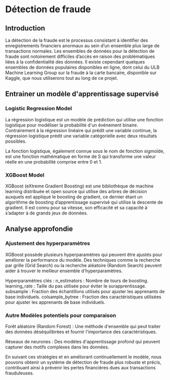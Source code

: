 # Détection de fraude
## Introduction
La détection de la fraude est le processus consistant à identifier des enregistrements financiers anormaux au sein d’un ensemble plus large de transactions normales.
Les ensembles de données pour la détection de fraude sont notoirement difficiles d’accès en raison des problématiques liées à la confidentialité des données. Il existe cependant quelques ensembles de données populaires disponibles en ligne, dont celui du ULB Machine Learning Group sur la fraude à la carte bancaire, disponible sur Kaggle, que nous utiliserons tout au long de ce projet.
## Entrainer un modèle d'apprentissage supervisé
### Logistic Regression Model
La régression logistique est un modèle de prédiction qui utilise une fonction logistique pour modéliser la probabilité d'un événement binaire. Contrairement à la régression linéaire qui prédit une variable continue, la régression logistique prédit une variable catégorielle avec deux résultats possibles.

La fonction logistique, également connue sous le nom de fonction sigmoïde, est une fonction mathématique en forme de S qui transforme une valeur réelle en une probabilité comprise entre 0 et 1.
### XGBoost Model
XGBoost (eXtreme Gradient Boosting) est une bibliothèque de machine learning distribuée et open source qui utilise des arbres de décision auxquels est appliqué le boosting de gradient, ce dernier étant un algorithme de boosting d’apprentissage supervisé qui utilise la descente de gradient. Il est connu pour sa vitesse, son efficacité et sa capacité à s’adapter à de grands jeux de données.
## Analyse approfondie
### Ajustement des hyperparamètres
XGBoost possède plusieurs hyperparamètres qui peuvent être ajustés pour améliorer la performance du modèle. Des techniques comme la recherche par grille (Grid Search) ou la recherche aléatoire (Random Search) peuvent aider à trouver le meilleur ensemble d'hyperparamètres.

Hyperparamètres clés :
n_estimators : Nombre de tours de boosting.
learning_rate : Taille du pas utilisée pour éviter le surapprentissage.
subsample : Fraction des échantillons utilisés pour ajuster les apprenants de base individuels.
colsample_bytree : Fraction des caractéristiques utilisées pour ajuster les apprenants de base individuels.
### Autre Modèles potentiels pour comparaison 
Forêt aléatoire (Random Forest) : Une méthode d'ensemble qui peut traiter des données déséquilibrées et fournir l'importance des caractéristiques.

Réseaux de neurones : Des modèles d'apprentissage profond qui peuvent capturer des motifs complexes dans les données.

En suivant ces stratégies et en améliorant continuellement le modèle, nous pouvons obtenir un système de détection de fraude plus robuste et précis, contribuant ainsi à prévenir les pertes financières dues aux transactions frauduleuses.













